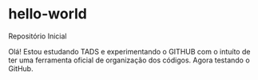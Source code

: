 # hello-world
Repositório Inicial

Olá! Estou estudando TADS e experimentando o GITHUB com o intuíto de ter uma ferramenta oficial de organização dos códigos.
Agora testando o GitHub.
